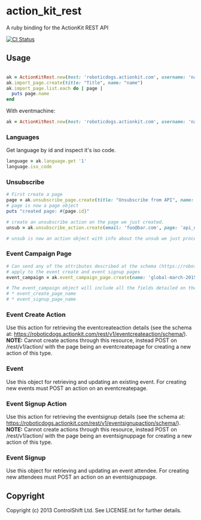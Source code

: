 # action\_kit\_rest

A ruby binding for the ActionKit REST API

[![CI Status](https://github.com/controlshift/action_kit_rest/actions/workflows/ci.yml/badge.svg)](https://github.com/controlshift/action_kit_rest/actions/workflows/ci.yml)

## Usage

```ruby

ak = ActionKitRest.new(host: 'roboticdogs.actionkit.com', username: 'name', password: 'pass')
ak.import_page.create(title: "Title", name: "name")
ak.import_page.list.each do | page |
  puts page.name
end

```

With eventmachine:

```ruby
ak = ActionKitRest.new(host: 'roboticdogs.actionkit.com', username: 'name', password: 'pass', adapter: :em_synchrony)
```

### Languages

Get language by id and inspect it's iso code.

```ruby
language = ak.language.get '1'
language.iso_code
```

### Unsubscribe


```ruby
# First create a page
page = ak.unsubscribe_page.create(title: "Unsubscribe from API", name: "api_unsubscribes")
# page is now a page object
puts "created page: #{page.id}"

# create an unsubscribe action on the page we just created.
unsub = ak.unsubscribe_action.create(email: 'foo@bar.com', page: 'api_unsubscribes')

# unsub is now an action object with info about the unsub we just processed.
```

### Event Campaign Page

```ruby
# Can send any of the attributes described at the schema (https://roboticdogs.actionkit.com/rest/v1/campaign/schema/) plus a collection of tag URIs to
# apply to the event create and event signup pages
event_campaign = ak.event_campaign_page.create(name: 'global-march-2015', title: 'Global March 2015', event_pages_tags: ["/rest/v1/tag/1/", "/rest/v1/tag/99/"])

# The event_campaign object will include all the fields detailed on the schema plus the ID (as an integer, not as a URI) of the associated pages:
# * event_create_page_name
# * event_signup_page_name
```

### Event Create Action

Use this action for retrieving the eventcreateaction details (see the schema at: https://roboticdogs.actionkit.com/rest/v1/eventcreateaction/schema/).
**NOTE:** Cannot create actions through this resource, instead POST on /rest/v1/action/ with the page being an eventcreatepage for creating a new action of this type.

### Event

Use this object for retrieving and updating an existing event. For creating new events must POST an action on an eventcreatepage.

### Event Signup Action

Use this action for retrieving the eventsignup details (see the schema at: https://roboticdogs.actionkit.com/rest/v1/eventsignupaction/schema/).
**NOTE:** Cannot create actions through this resource, instead POST on /rest/v1/action/ with the page being an eventsignuppage for creating a new action of this type.

### Event Signup

Use this object for retrieving and updating an event attendee. For creating new attendees must POST an action on an eventsignuppage.

## Copyright

Copyright (c) 2013 ControlShift Ltd. See LICENSE.txt for
further details.

